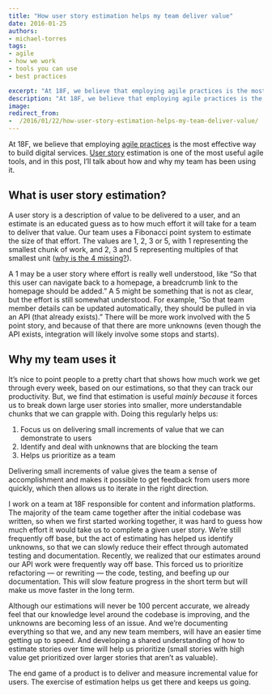 ```yaml
---
title: "How user story estimation helps my team deliver value"
date: 2016-01-25
authors:
- michael-torres
tags:
- agile
- how we work
- tools you can use
- best practices 

excerpt: "At 18F, we believe that employing agile practices is the most effective way to build digital services. User story estimation is one of the most useful agile tools, and in this post, I’ll talk about how and why my team has been using it."
description: "At 18F, we believe that employing agile practices is the most effective way to build digital services. User story estimation is one of the most useful agile tools, and in this post, I’ll talk about how and why my team has been using it."
image:
redirect_from:
-  /2016/01/22/how-user-story-estimation-helps-my-team-deliver-value/
---
```


At 18F, we believe that employing [agile practices](https://pages.18f.gov/agile/) is the most effective way to build digital services. [User story](https://en.wikipedia.org/wiki/User_story) estimation is one of the most useful agile tools, and in this post, I’ll talk about how and why my team has been using it.

What is user story estimation?
------------------------------

A user story is a description of value to be delivered to a user, and an
estimate is an educated guess as to how much effort it will take for a
team to deliver that value. Our team uses a Fibonacci point system to
estimate the size of that effort. The values are 1, 2, 3 or 5, with 1
representing the smallest chunk of work, and 2, 3 and 5 representing
multiples of that smallest unit ([why is the 4
missing?](http://www.the-program-manager.com/project-management/agile-estimating-tool-planning-poker-using-fibonacci-sequence/)).

A 1 may be a user story where effort is really well understood, like “So
that this user can navigate back to a homepage, a breadcrumb link to the
homepage should be added.” A 5 might be something that is not as clear,
but the effort is still somewhat understood. For example, “So that team
member details can be updated automatically, they should be pulled in
via an API (that already exists).” There will be more work involved with
the 5 point story, and because of that there are more unknowns (even
though the API exists, integration will likely involve some stops and
starts).

Why my team uses it
--------------------

It’s nice to point people to a pretty chart that shows how much work we
get through every week, based on our estimations, so that they can track
our productivity. But, we find that estimation is useful *mainly
because* it forces us to break down large user stories into smaller,
more understandable chunks that we can grapple with. Doing this
regularly helps us:

1.  Focus us on delivering small increments of value that we can demonstrate to users
2.  Identify and deal with unknowns that are blocking the team
3.  Helps us prioritize as a team

Delivering small increments of value gives the team a sense of
accomplishment and makes it possible to get feedback from users more
quickly, which then allows us to iterate in the right direction.

I work on a team at 18F responsible for content and information
platforms. The majority of the team came together after the initial
codebase was written, so when we first started working together, it was
hard to guess how much effort it would take us to complete a given user
story. We’re still frequently off base, but the act of estimating has
helped us identify unknowns, so that we can slowly reduce their effect
through automated testing and documentation. Recently, we realized that
our estimates around our API work were frequently way off base. This
forced us to prioritize refactoring — or rewriting — the code, testing,
and beefing up our documentation. This will slow feature progress in the
short term but will make us move faster in the long term.

Although our estimations will never be 100 percent accurate, we already
feel that our knowledge level around the codebase is improving, and the
unknowns are becoming less of an issue. And we’re documenting everything
so that we, and any new team members, will have an easier time getting
up to speed. And developing a shared understanding of how to estimate
stories over time will help us prioritize (small stories with high value
get prioritized over larger stories that aren’t as valuable).

The end game of a product is to deliver and measure incremental value
for users. The exercise of estimation helps us get there and keeps us
going.
